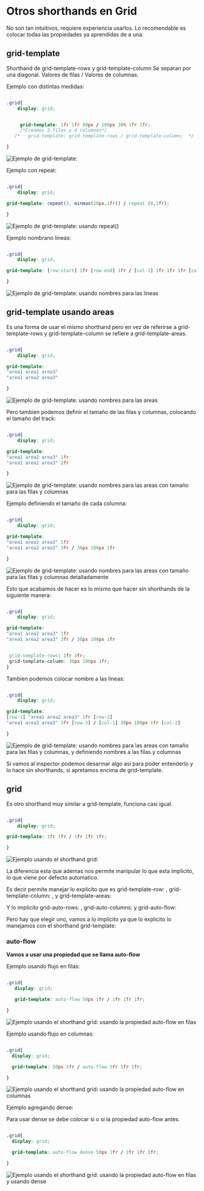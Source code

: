 # Otros shorthands en Grid

No son tan intuitivos, requiere experiencia usarlos.
Lo recomendable es colocar todas las propiedades ya aprendidas de a una.


## grid-template

Shorthand de grid-template-rows y grid-template-column
Se separan por una diagonal. Valores de filas / Valores de columnas.


Ejemplo con distintas medidas:

```css

.grid{
    display: grid;


     grid-template: 1fr 1fr 80px / 100px 30% 1fr 1fr;
     /*Creamos 3 filas y 4 columnas*/
   /*   grid-template: grid-template-rows / grid-template-column;  */

}

```
![Ejemplo de grid-template:](imagenes/grid-template.png)


Ejemplo con repeat:


```css

.grid{
    display: grid;

grid-template: repeat(3, minmax(20px,1fr)) / repeat (8,1fr);

}

```

![Ejemplo de grid-template: usando repeat()](imagenes/grid-template-con-repeat.png)



Ejemplo nombrano lineas:

```css

.grid{
    display: grid;

grid-template: [row-start] 1fr [row-end] 1fr / [col-1] 1fr 1fr 1fr [col-2];

}

```
![Ejemplo de grid-template: usando nombres para las lineas](imagenes/grid-template-con-lineas.png)


## grid-template usando areas

Es una forma de usar el mismo shorthand pero en vez de referirse a grid-template-rows y grid-template-column se refiere a grid-template-areas.


```css

.grid{
    display: grid;

grid-template: 
"area1 area2 area3"
"area1 area2 area3"

}

```
![Ejemplo de grid-template: usando nombres para las areas](imagenes/grid-template-con-areas.png)


Pero tambien podemos definir el tamaño de las filas y columnas, colocando el tamaño del track:


```css

.grid{
    display: grid;

grid-template: 
"area1 area2 area3" 1fr
"area1 area2 area3" 2fr

}

```
![Ejemplo de grid-template: usando nombres para las areas con tamaño para las filas y columnas](imagenes/grid-template-con-areas-y-tamano.png)


Ejemplo definiendo el tamaño de cada columna:


```css

.grid{
    display: grid;

grid-template: 
"area1 area2 area3" 1fr
"area1 area2 area3" 3fr / 30px 100px 1fr

}

```
![Ejemplo de grid-template: usando nombres para las areas con tamaño para las filas y columnas detalladamente](imagenes/grid-template-con-areas-y-tamano-variado.png)



Esto que acabamos de hacer es lo mismo que hacer sin shorthands de la siguiente manera:


```css

.grid{
    display: grid;

grid-template: 
"area1 area2 area3" 1fr
"area1 area2 area3" 3fr / 30px 100px 1fr


 grid-template-rows: 1fr 3fr;
 grid-template-column: 30px 100px 1fr;
}

```



Tambien podemos colocar nombre a las lineas:

```css

.grid{
    display: grid;

grid-template: 
[row-1] "area1 area2 area3" 1fr [row-2]
"area1 area2 area3" 3fr [row-3] / [col-1] 30px 100px 1fr [col-2]

}

```
![Ejemplo de grid-template: usando nombres para las areas con tamaño para las filas y columnas, y definiendo nombres a las filas y columnas](imagenes/grid-template-con-areas-y-nombres-de-lineas.png)

Si vamos al inspector podemos desarmar algo asi para poder entenderlo y lo hace sin shorthands, si apretamos encima de grid-template.



## grid

Es otro shorthand muy similar a grid-template, funciona casi igual.

```css

.grid{
    display: grid;

grid-template: 1fr 1fr / 1fr 1fr 1fr;

}

```
![Ejemplo usando el shorthand grid:](imagenes/grid.png)


La diferencia esta que ademas nos permite manipular lo que esta implicito, lo que viene por defecto automatico.

Es decir permite manejar lo explicito que es
grid-template-row: , grid-template-column: , y grid-template-areas:

Y lo implicito
grid-auto-rows: , grid-auto-columns: y grid-auto-flow:

Pero hay que elegir uno, vamos a lo implicito ya que lo explicito lo manejamos con el shorthand grid-template: 


### auto-flow

**Vamos a usar una propiedad que se llama auto-flow**

Ejemplo usando flujo en filas:

```css

.grid{
   display: grid;

   grid-template: auto-flow 50px 1fr / 1fr 1fr 1fr;

}

```
![Ejemplo usando el shorthand grid: usando la propiedad auto-flow en filas](imagenes/grid-auto-flow-filas.png)



Ejemplo usando flujo en columnas:

```css

.grid{
  display: grid;

  grid-template: 50px 1fr / auto-flow 1fr 1fr 1fr;

}

```
![Ejemplo usando el shorthand grid: usando la propiedad auto-flow en columnas](imagenes/grid-auto-flow-columnas.png)


Ejemplo agregando dense:

Para usar dense se debe colocar si o si la propiedad auto-flow antes.


```css

.grid{
  display: grid;

  grid-template: auto-flow dense 50px 1fr / 1fr 1fr 1fr;

}

```

![Ejemplo usando el shorthand grid: usando la propiedad auto-flow en filas y usando dense](imagenes/grid-auto-flow-dense.png)